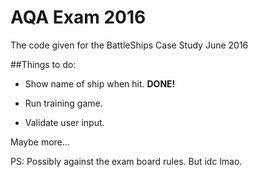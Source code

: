 # AQA Exam 2016
The code given for the BattleShips Case Study June 2016

##Things to do:

* Show name of ship when hit. **DONE!**

* Run training game.

* Validate user input.

Maybe more...

PS: Possibly against the exam board rules. But idc lmao.

